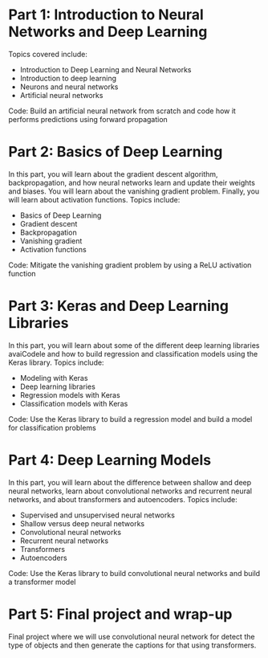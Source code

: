 # Part 1: Introduction to Neural Networks and Deep Learning
Topics covered include:

- Introduction to Deep Learning and Neural Networks
- Introduction to deep learning
- Neurons and neural networks
- Artificial neural networks

Code: Build an artificial neural network from scratch and code how it performs predictions using forward propagation


# Part 2: Basics of Deep Learning
In this part, you will learn about the gradient descent algorithm, backpropagation, and how neural networks learn and update their weights and biases. You will learn about the vanishing gradient problem. Finally, you will learn about activation functions. Topics include:

- Basics of Deep Learning
- Gradient descent
- Backpropagation
- Vanishing gradient
- Activation functions

Code: Mitigate the vanishing gradient problem by using a ReLU activation function


# Part 3: Keras and Deep Learning Libraries
In this part, you will learn about some of the different deep learning libraries avaiCodele and how to build regression and classification models using the Keras library. Topics include:

- Modeling with Keras
- Deep learning libraries
- Regression models with Keras
- Classification models with Keras

Code: Use the Keras library to build a regression model and build a model for classification problems


# Part 4: Deep Learning Models
In this part, you will learn about the difference between shallow and deep neural networks, learn about convolutional networks and recurrent neural networks, and about transformers and autoencoders. Topics include:

- Supervised and unsupervised neural networks
- Shallow versus deep neural networks
- Convolutional neural networks
- Recurrent neural networks
- Transformers
- Autoencoders

Code: Use the Keras library to build convolutional neural networks and build a transformer model


# Part 5: Final project and wrap-up
Final project where we will use convolutional neural network for detect the type of objects and then generate the captions for that using transformers.